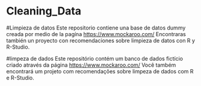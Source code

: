 # Cleaning_Data


#Limpieza de datos
Este repositorio contiene una base de datos dummy creada por medio de la pagína https://www.mockaroo.com/
Encontraras también un proyecto con recomendaciones sobre limpieza de datos con R y R-Studio.

#limpeza de dados
Este repositório contém um banco de dados fictício criado através da página https://www.mockaroo.com/
Você também encontrará um projeto com recomendações sobre limpeza de dados com R e R-Studio.
